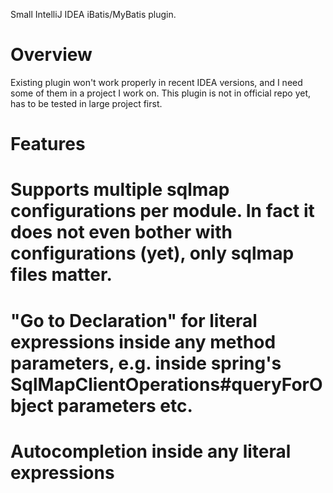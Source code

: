 Small IntelliJ IDEA iBatis/MyBatis plugin.

# Overview

Existing plugin won't work properly in recent IDEA versions, and I need some of them in a project I work on.
This plugin is not in official repo yet, has to be tested in large project first.

# Features

# Supports multiple sqlmap configurations per module. In fact it does not even bother with configurations (yet), only sqlmap files matter.
# "Go to Declaration" for literal expressions inside any method parameters, e.g. inside spring's SqlMapClientOperations#queryForObject parameters etc.
# Autocompletion inside any literal expressions